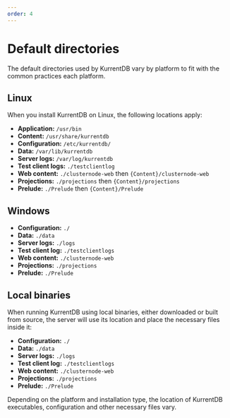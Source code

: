 ```yaml
---
order: 4
---
```


# Default directories

The default directories used by KurrentDB vary by platform to fit with the common practices each platform.

## Linux

When you install KurrentDB on Linux, the following locations apply:

- **Application:** `/usr/bin`
- **Content:** `/usr/share/kurrentdb`
- **Configuration:** `/etc/kurrentdb/`
- **Data:** `/var/lib/kurrentdb`
- **Server logs:** `/var/log/kurrentdb`
- **Test client logs:** `./testclientlog`
- **Web content:** `./clusternode-web` then `{Content}/clusternode-web`
- **Projections:** `./projections` then `{Content}/projections`
- **Prelude:** `./Prelude` then `{Content}/Prelude`

## Windows

- **Configuration:** `./`
- **Data:** `./data`
- **Server logs:** `./logs`
- **Test client log:** `./testclientlogs`
- **Web content:** `./clusternode-web`
- **Projections:** `./projections`
- **Prelude:** `./Prelude`

## Local binaries

When running KurrentDB using local binaries, either downloaded or built from source, the server will use its location and place the necessary files inside it:

- **Configuration:** `./`
- **Data:** `./data`
- **Server logs:** `./logs`
- **Test client log:** `./testclientlogs`
- **Web content:** `./clusternode-web`
- **Projections:** `./projections`
- **Prelude:** `./Prelude`

Depending on the platform and installation type, the location of KurrentDB executables, configuration and other necessary files vary.
